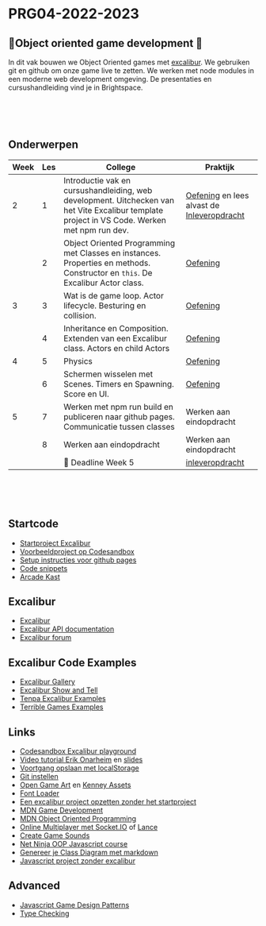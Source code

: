 # PRG04-2022-2023

## 👾Object oriented game development 👾

In dit vak bouwen we Object Oriented  games met [excalibur](https://excaliburjs.com). We gebruiken git en github om onze game live te zetten. We werken met node modules in een moderne web development omgeving. De presentaties en cursushandleiding vind je in Brightspace.

<br>
<br>
<br>

## Onderwerpen

| Week | Les | College | Praktijk | 
|---|------|---------|----------|
| 2 | 1 | Introductie vak en cursushandleiding, web development. Uitchecken van het Vite Excalibur template project in VS Code. Werken met npm run dev. | [Oefening](./opdrachten/les1.md) en lees alvast de [Inleveropdracht](./opdrachten/inleveropdracht.md) | 
|  | 2 | Object Oriented Programming met Classes en instances. Properties en methods. Constructor en `this`. De Excalibur Actor class.| [Oefening](./opdrachten/les3.md) |
| 3 | 3 | Wat is de game loop. Actor lifecycle. Besturing en collision. | [Oefening](./opdrachten/les4.md) |
|  | 4 | Inheritance en Composition. Extenden van een Excalibur class. Actors en child Actors | [Oefening](./opdrachten/les5.md) |
| 4 | 5 | Physics | [Oefening](./opdrachten/les6.md) |
|   | 6 | Schermen wisselen met Scenes. Timers en Spawning. Score en UI. | [Oefening](./opdrachten/les7.md) |
| 5 | 7 | Werken met npm run build en publiceren naar github pages. Communicatie tussen classes | Werken aan eindopdracht  |
|  | 8 | Werken aan eindopdracht | Werken aan eindopdracht  |
|  |  | 🚨 Deadline Week 5 | [inleveropdracht](./opdrachten/inleveropdracht.md)  |


<br>
<br>
<br>

## Startcode

- [Startproject Excalibur](https://github.com/HR-CMGT/prg4-startproject-2024)
- [Voorbeeldproject op Codesandbox](https://codesandbox.io/p/sandbox/excalibur-vite-testproject-olk4bu)
- [Setup instructies voor github pages](./setup.md)
- [Code snippets](./snippets.md)
- [Arcade Kast](https://github.com/HR-CMGT/arcade-game)

## Excalibur

- [Excalibur](https://excaliburjs.com)
- [Excalibur API documentation](https://excaliburjs.com/docs/api/edge/index.html)
- [Excalibur forum](https://github.com/excaliburjs/Excalibur/discussions)

## Excalibur Code Examples

- [Excalibur Gallery](https://excaliburjs.com/gallery/)
- [Excalibur Show and Tell](https://github.com/excaliburjs/Excalibur/discussions/categories/show-and-tell)
- [Tenpa Excalibur Examples](https://github.com/tenpaMk2/excalibur-examples)
- [Terrible Games Examples](https://github.com/dcgw)

## Links

- [Codesandbox Excalibur playground](https://codesandbox.io/s/excalibur-vite-testproject-olk4bu?file=/game.js)
- [Video tutorial Erik Onarheim](https://www.youtube.com/watch?v=_srmco_KQeE) en [slides](https://slides.com/erikonarheim/build-your-first-game-in-javascript)
- [Voortgang opslaan met localStorage](https://developer.mozilla.org/en-US/docs/Web/API/Window/localStorage)
- [Git instellen](https://www.youtube.com/watch?v=HfTXHrWMGVY)
- [Open Game Art](https://opengameart.org) en [Kenney Assets](https://www.kenney.nl/assets)
- [Font Loader](https://fontfaceobserver.com)
- [Een excalibur project opzetten zonder het startproject](./snippets/advanced.md)
- [MDN Game Development](https://developer.mozilla.org/en-US/docs/Games)
- [MDN Object Oriented Programming](https://developer.mozilla.org/en-US/docs/Learn/JavaScript/Objects/Object-oriented_programming)
- [Online Multiplayer met Socket.IO](https://socket.io) of [Lance](https://lance-gg.github.io)
- [Create Game Sounds](https://sfxr.me)
- [Net Ninja OOP Javascript course](https://www.youtube.com/playlist?list=PL4cUxeGkcC9i5yvDkJgt60vNVWffpblB7)
- [Genereer je Class Diagram met markdown](https://mermaid-js.github.io/mermaid-live-editor/edit#pako:eNp9kc1uwyAMgF8F-bS1zQtEO1XddtmtVy5OcFs0_sSPtKjruy8JBaWZNi6gD_PZ2FforSBooVcYwkHi2aPmhhs2rnfUxDZNw_ap6xSt4JsMlxJ5dF5GYi_fla9pUeSbOVtWXTOZ1tYk3ZFnobeeFvjDohixmrcFT05gpKfnBRLW0BQuzbnw22PSXEjN2pScjkgU-Mu8dcq6P4TTf__XNY-61fvcpWooTfhag6ECQSF6O1Qf7ECT1yjFOMhZxCFeSBOHdjwK9J8cuJniMEV7HEwPbfSJdpAru88d2hOqUOmrkNH6O7z9AKopqB4)
- [Javascript project zonder excalibur](https://github.com/HR-CMGT/prg4-javascript-2024)

## Advanced

- [Javascript Game Design Patterns](https://designpatternsgame.com/patterns)
- [Type Checking](./snippets/typechecking.md)
